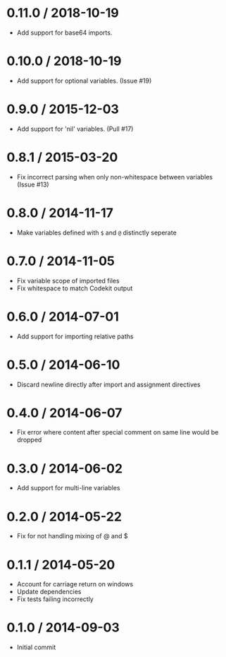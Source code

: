 
0.11.0 / 2018-10-19
==================

 * Add support for base64 imports.

0.10.0 / 2018-10-19
==================

 * Add support for optional variables. (Issue #19)
 
0.9.0 / 2015-12-03
==================

 * Add support for 'nil' variables. (Pull #17)

0.8.1 / 2015-03-20
==================

 * Fix incorrect parsing when only non-whitespace between variables (Issue #13)

0.8.0 / 2014-11-17
==================

 * Make variables defined with `$` and `@` distinctly seperate

0.7.0 / 2014-11-05
==================

 * Fix variable scope of imported files
 * Fix whitespace to match Codekit output

0.6.0 / 2014-07-01
==================

 * Add support for importing relative paths

0.5.0 / 2014-06-10
==================

 * Discard newline directly after import and assignment directives

0.4.0 / 2014-06-07
==================

 * Fix error where content after special comment on same line would be dropped

0.3.0 / 2014-06-02
==================

 * Add support for multi-line variables

0.2.0 / 2014-05-22
==================

 * Fix for not handling mixing of @ and $

0.1.1 / 2014-05-20
==================

 * Account for carriage return on windows
 * Update dependencies
 * Fix tests failing incorrectly

0.1.0 / 2014-09-03
==================

 * Initial commit

